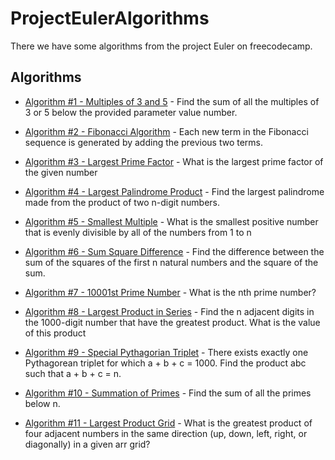 # ProjectEulerAlgorithms

There we have some algorithms from the project Euler on freecodecamp.


## Algorithms

- [Algorithm #1 - Multiples of 3 and 5](https://github.com/Jcardenas99S/ProjectEulerAlgorithms/blob/master/Algorithms/MultiplesOf3and5.cs) - Find the sum of all the multiples of 3 or 5 below the provided parameter value number.

- [Algorithm #2 - Fibonacci Algorithm](https://github.com/Jcardenas99S/ProjectEulerAlgorithms/blob/master/Algorithms/EvenFibonacciNumbers.cs) - Each new term in the Fibonacci sequence is generated by adding the previous two terms. 

- [Algorithm #3 - Largest Prime Factor](https://github.com/Jcardenas99S/ProjectEulerAlgorithms/blob/master/Algorithms/LargestPrimeFactor.cs) - What is the largest prime factor of the given number

- [Algorithm #4 - Largest Palindrome Product](https://github.com/Jcardenas99S/ProjectEulerAlgorithms/blob/master/Algorithms/LargestPalindromeProduct.cs) - Find the largest palindrome made from the product of two n-digit numbers.

- [Algorithm #5 - Smallest Multiple](https://github.com/Jcardenas99S/ProjectEulerAlgorithms/blob/master/Algorithms/SmallestMultiple.cs) - What is the smallest positive number that is evenly divisible by all of the numbers from 1 to n

- [Algorithm #6 - Sum Square Difference](https://github.com/Jcardenas99S/ProjectEulerAlgorithms/blob/master/Algorithms/SumSquareDifference.cs) - Find the difference between the sum of the squares of the first n natural numbers and the square of the sum.

- [Algorithm #7 - 10001st Prime Number](https://github.com/Jcardenas99S/ProjectEulerAlgorithms/blob/master/Algorithms/10001stPrime.cs) - What is the nth prime number?
  
- [Algorithm #8 - Largest Product in Series](https://github.com/Jcardenas99S/ProjectEulerAlgorithms/blob/master/Algorithms/LargestProductInSeries.cs) - Find the n adjacent digits in the 1000-digit number that have the greatest product. What is the value of this product

- [Algorithm #9 - Special Pythagorian Triplet](https://github.com/Jcardenas99S/ProjectEulerAlgorithms/blob/master/Algorithms/SpecialPythagoreanTriplet.cs) - There exists exactly one Pythagorean triplet for which a + b + c = 1000. Find the product abc such that a + b + c = n.

- [Algorithm #10 - Summation of Primes](https://github.com/Jcardenas99S/ProjectEulerAlgorithms/blob/master/Algorithms/SummationOfPrimes.cs) - Find the sum of all the primes below n.

- [Algorithm #11 - Largest Product Grid](https://github.com/Jcardenas99S/ProjectEulerAlgorithms/blob/master/Algorithms/LargestProductGrid.cs) - What is the greatest product of four adjacent numbers in the same direction (up, down, left, right, or diagonally) in a given arr grid?









